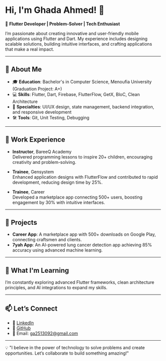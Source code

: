 # Hi, I'm Ghada Ahmed! 👋

🚀 **Flutter Developer | Problem-Solver | Tech Enthusiast**

I’m passionate about creating innovative and user-friendly mobile applications using Flutter and Dart. My experience includes designing scalable solutions, building intuitive interfaces, and crafting applications that make a real impact.

---

## 🌟 **About Me**
- 🎓 **Education**: Bachelor's in Computer Science, Menoufia University (Graduation Project: A+)
- 💻 **Skills**: Flutter, Dart, Firebase, FlutterFlow, GetX, BloC, Clean Architecture
- 🔧 **Specialties**: UI/UX design, state management, backend integration, and responsive development
- 🛠️ **Tools**: Git, Unit Testing, Debugging

---

## 💼 **Work Experience**
- **Instructor**, BareeQ Academy  
  Delivered programming lessons to inspire 20+ children, encouraging creativity and problem-solving.
  
- **Trainee**, Gensystem  
  Enhanced application designs with FlutterFlow and contributed to rapid development, reducing design time by 25%.
  
- **Trainee**, Career  
  Developed a marketplace app connecting 500+ users, boosting engagement by 30% with intuitive interfaces.

---

## 🌟 **Projects**
- **Career App**: A marketplace app with 500+ downloads on Google Play, connecting craftsmen and clients.  
- **7yah App**: An AI-powered lung cancer detection app achieving 85% accuracy using advanced machine learning.

---

## 🌱 **What I'm Learning**
I’m constantly exploring advanced Flutter frameworks, clean architecture principles, and AI integrations to expand my skills.

---

## 📫 **Let’s Connect**
- 💼 [LinkedIn](https://www.linkedin.com/in/ghada-ahmed-81b340195)  
- 📂 [GitHub](https://github.com/GhadaAhmed152420)  
- 📧 Email: ga2513092@gmail.com  

---

💡 "I believe in the power of technology to solve problems and create opportunities. Let’s collaborate to build something amazing!"
